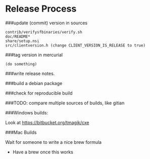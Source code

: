 Release Process
====================

###update (commit) version in sources

	contrib/verifysfbinaries/verify.sh
	doc/README*
	share/setup.nsi
	src/clientversion.h (change CLIENT_VERSION_IS_RELEASE to true)

###tag version in mercurial

	(do something)

###write release notes.

###build a debian package

###check for reproducible build

###TODO: compare multiple sources of builds, like gitian

###Windows builds:

Look at https://bitbucket.org/tmagik/cxe

###Mac Builds
  
Wait for someone to write a nice brew formula

 - Have a brew once this works
